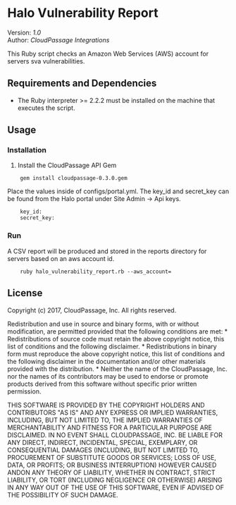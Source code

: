 # Halo Vulnerability Report

Version: *1.0*
<br />
Author: *CloudPassage Integrations*

This Ruby script checks an Amazon Web Services (AWS) account for servers sva vulnerabilities.

## Requirements and Dependencies

* The Ruby interpreter >= 2.2.2 must be installed on the machine that executes the script.

## Usage

### Installation

1. Install the CloudPassage API Gem
```
    gem install cloudpassage-0.3.0.gem
```

Place the values inside of configs/portal.yml. The key_id and secret_key can be found from the Halo portal under Site Admin -> Api keys.

```
    key_id:
    secret_key:
```

### Run
A CSV report will be produced and stored in the reports directory for servers based on an aws account id.

```
    ruby halo_vulnerability_report.rb --aws_account=
```

## License

Copyright (c) 2017, CloudPassage, Inc.
All rights reserved.

Redistribution and use in source and binary forms, with or without modification,
are permitted provided that the following conditions are met:
    * Redistributions of source code must retain the above copyright
      notice, this list of conditions and the following disclaimer.
    * Redistributions in binary form must reproduce the above copyright
      notice, this list of conditions and the following disclaimer in the
      documentation and/or other materials provided with the distribution.
    * Neither the name of the CloudPassage, Inc. nor the
      names of its contributors may be used to endorse or promote products
      derived from this software without specific prior written permission.

THIS SOFTWARE IS PROVIDED BY THE COPYRIGHT HOLDERS AND CONTRIBUTORS "AS IS" AND
ANY EXPRESS OR IMPLIED WARRANTIES, INCLUDING, BUT NOT LIMITED TO, THE IMPLIED
WARRANTIES OF MERCHANTABILITY AND FITNESS FOR A PARTICULAR PURPOSE ARE
DISCLAIMED. IN NO EVENT SHALL CLOUDPASSAGE, INC. BE LIABLE FOR ANY DIRECT,
INDIRECT, INCIDENTAL, SPECIAL, EXEMPLARY, OR CONSEQUENTIAL DAMAGES (INCLUDING,
BUT NOT LIMITED TO, PROCUREMENT OF SUBSTITUTE GOODS OR SERVICES; LOSS OF USE,
DATA, OR PROFITS; OR BUSINESS INTERRUPTION) HOWEVER CAUSED ANDON ANY THEORY OF
LIABILITY, WHETHER IN CONTRACT, STRICT LIABILITY, OR TORT (INCLUDING NEGLIGENCE
OR OTHERWISE) ARISING IN ANY WAY OUT OF THE USE OF THIS SOFTWARE, EVEN IF
ADVISED OF THE POSSIBILITY OF SUCH DAMAGE.
